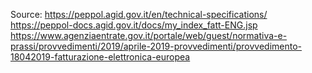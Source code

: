 Source:
https://peppol.agid.gov.it/en/technical-specifications/
https://peppol-docs.agid.gov.it/docs/my_index_fatt-ENG.jsp
https://www.agenziaentrate.gov.it/portale/web/guest/normativa-e-prassi/provvedimenti/2019/aprile-2019-provvedimenti/provvedimento-18042019-fatturazione-elettronica-europea

